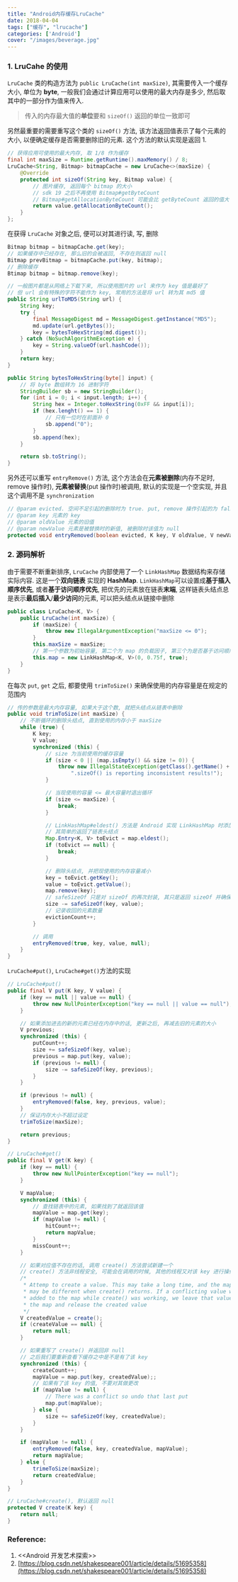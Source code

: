 ```yaml
---
title: "Android内存缓存LruCache"
date: 2018-04-04
tags: ["缓存", "lrucache"]
categories: ['Android']
cover: "/images/beverage.jpg"
---
```


### 1. LruCahe 的使用

`LruCache` 类的构造方法为 `public LruCache(int maxSize)`, 其需要传入一个缓存大小, 单位为 **byte**, 一般我们会通过计算应用可以使用的最大内存是多少, 然后取其中的一部分作为值来传入.

> 传入的内存最大值的**单位**要和 `sizeOf()` 返回的单位一致即可

另然最重要的需要重写这个类的 `sizeOf()` 方法, 该方法返回值表示了每个元素的大小, 以便确定缓存是否需要删除旧的元素. 这个方法的默认实现是返回 1.

```java
// 获得应用可使用的最大内存, 取 1/8 作为缓存
final int maxSize = Runtime.getRuntime().maxMemory() / 8;
LruCache<String, Bitmap> bitmapCache = new LruCache<>(maxSize) {
  	@Override
    protected int sizeOf(String key, Bitmap value) {
        // 图片缓存, 返回每个 bitmap 的大小
        // sdk 19 之后不再使用 Bitmap#getByteCount
        // Bitmap#getAllocationByteCount 可能会比 getByteCount 返回的值大
     	return value.getAllocationByteCount();
    }
};
```

在获得 `LruCache` 对象之后, 便可以对其进行读, 写, 删除

```java
Bitmap bitmap = bitmapCache.get(key);
// 如果缓存中已经存在, 那么旧的会被返回, 不存在则返回 null
Bitmap prevBitmap = bitmapCache.put(key, bitmap);
// 删除缓存
Btimap bitmap = bitmap.remove(key);

// 一般图片都是从网络上下载下来, 所以使用图片的 url 来作为 key 值是最好了
// 但 url 会有特殊的字符不能作为 key, 常用的方法是将 url 转为其 md5 值
public String urlToMD5(String url) {
    String key;
    try {
	    final MessageDigest md = MessageDigest.getInstance("MD5");
        md.update(url.getBytes());
        key = bytesToHexString(md.digest());
    } catch (NoSuchAlgorithmException e) {
        key = String.valueOf(url.hashCode());
    }
    return key;
}

public String bytesToHexString(byte[] input) {
	// 将 byte 数组转为 16 进制字符
    StringBuilder sb = new StringBuilder();
    for (int i = 0; i < input.length; i++) {
     	String hex = Integer.toHexString(0xFF && input[i]);
        if (hex.lenght() == 1) {
            // 只有一位时在前面补 0
            sb.append("0");
        }
        sb.append(hex);
    }

    return sb.toString();
}
```

另外还可以重写 `entryRemove()` 方法, 这个方法会在**元素被删除**(内存不足时, remove 操作时), **元素被替换**(put 操作时)被调用, 默认的实现是一个空实现, 并且这个调用不是 `synchronization`

```java
// @param evicted. 空间不足引起的删除时为 true. put, remove 操作引起的为 false
// @param key 元素的 key
// @param oldValue 元素的旧值
// @param newValue 元素是被替换时的新值, 被删除时该值为 null
protected void entryRemoved(boolean evicted, K key, V oldValue, V newValue);
```

### 2. 源码解析

由于需要不断重新排序, `LruCache` 内部使用了一个 `LinkHashMap` 数据结构来存储实际内容. 这是一个**双向链表** 实现的 **HashMap**. `LinkHashMap`可以设置成**基于插入顺序优先**, 或者**基于访问顺序优先**, 把优先的元素放在链表**末端**, 这样链表头结点总是表示**最后插入**/**最少访问**的元素, 可以把头结点从链接中删除

```Java
public class LruCache<K, V> {
 	public LruCache(int maxSize) {
     	if (maxSize) {
         	throw new IllegalArgumentException("maxSize <= 0");
        }
        this.maxSize = maxSize;
        // 第一个参数为初始容量, 第二个为 map 的负载因子, 第三个为是否基于访问顺序
        this.map = new LinkHashMap<K, V>(0, 0.75f, true);
    }
}
```

在每次 `put`, `get` 之后, 都要使用 `trimToSize()` 来确保使用的内存容量是在规定的范围内

```java
// 传的参数是最大内存容量, 如果大于这个数, 就把头结点从链表中删除
public void trimToSize(int maxSize) {
    // 不断循环的删除头结点, 直到使用的内存小于 maxSize
	while (true) {
     	K key;
        V value;
        synchronized (this) {
            // size 为当前使用的缓存容量
         	if (size < 0 || (map.isEmpty() && size != 0)) {
                throw new IllegalStateException(getClass().getName() +
					".sizeOf() is reporting inconsistent results!");
            }

            // 当现使用的容量 <= 最大容量时退出循环
            if (size <= maxSize) {
                break;
            }

            // LinkHashMap#eldest() 方法是 Android 实现 LinkHashMap 时添加的方法
            // 其简单的返回了链表头结点
            Map.Entry<K, V> toEvict = map.eldest();
            if (toEvict == null) {
                break;
            }

            // 删除头结点, 并把现使用的内存容量减小
            key = toEvict.getKey();
            value = toEvict.getValue();
            map.remove(key);
            // safeSizeOf 只是对 sizeOf 的再次封装, 其只是返回 sizeOf 并确保该值不能 < 0
            size -= safeSizeOf(key, value);
            // 记录收回的元素数量
            evictionCount++;
        }

        // 调用
        entryRemoved(true, key, value, null);
    }
}
```

`LruCache#put()`, `LruCache#get()`方法的实现

```java
// LruCache#put()
public final V put(K key, V value) {
 	if (key == null || value == null) {
        throw new NullPointerException("key == null || value == null");
    }

    // 如果添加进去的新的元素已经在内存中的话, 更新之后, 再减去旧的元素的大小
    V previous;
    synchronized (this) {
     	putCount++;
        size += safeSizeOf(key, value);
        previous = map.put(key, value);
        if (previous != null) {
            size -= safeSizeOf(key, previous);
        }
    }

    if (previous != null) {
        entryRemoved(false, key, previous, value);
    }
    // 保证内存大小不超过设定
    trimToSize(maxSize);

    return previous;
}

// LruCache#get()
public final V get(K key) {
 	if (key == null) {
        throw new NullPointerException("key == null");
    }

    V mapValue;
    synchronized (this) {
        // 查找链表中的元素, 如果找到了就返回该值
     	mapValue = map.get(key);
        if (mapValue != null) {
            hitCount++;
            return mapValue;
        }
        missCount++;
    }

    // 如果对应值不存在的话, 调用 create() 方法尝试新建一个
    // create() 方法非线程安全, 可能会在调用的时候, 其他的线程又对该 key 进行操作
    /*
     * Attemp to create a value. This may take a long time, and the map
     * may be different when create() returns. If a conflicting value was
     * added to the map while create() was working, we leave that value in
     * the map and release the created value
     */
    V createdValue = create();
    if (createValue == null) {
        return null;
    }

    // 如果重写了 create() 并返回非 null
    // 之后我们要重新查看下缓存之中是不是有了该 key
    synchronized (this) {
        createCount++;
        mapValue = map.put(key, createdValue);;
        // 如果有了该 key 的值, 不要对其做更改
        if (mapValue != null) {
            // There was a conflict so undo that last put
            map.put(mapValue);
        } else {
            size += safeSizeOf(key, createdValue);
        }
    }

    if (mapValue != null) {
        entryRemoved(false, key, createdValue, mapValue);
        return mapValue;
    } else {
        trimeToSize(maxSize);
        return createdValue;
    }
}

// LruCache#create(), 默认返回 null
protected V create(K key) {
    return null;
}
```

### Reference:

1. <<Android 开发艺术探索>>
2. [https://blog.csdn.net/shakespeare001/article/details/51695358](https://blog.csdn.net/shakespeare001/article/details/51695358)
